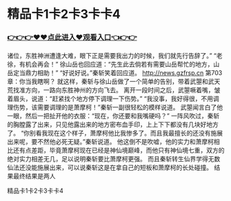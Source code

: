# 精品卡1卡2卡3卡卡4

### <a href="https://github.com/baofx/laka/issues/1">👉👉👉♥♥点此进入♥观看入口👈👉👉</a>
诸位，东胜神洲遭逢大难，眼下正是需要我出力的时候，我们就先行告辞了。”
    “老徐，有机会再会！”
    徐山岳也回应道：“先生此去倘若有需要山岳帮忙的地方，山岳定当鼎力相助！”
    “好说好说。”秦斩笑着回应道。
http://news.gzfrsp.cn
第703章：你当我瞎啊？
    就这样，秦斩与徐山岳做了一个简单的告别，带着武曌和武天荒找准方向，一路向东胜神州的方向飞去。
    离开一段时间之后，武曌噘着嘴，皱着眉头，说道：“赶紧找个地方停下调理一下伤势。”
    “我没事，我好得很，不用调理伤势，该需要调理的是萧摩柯！”秦斩一副很轻松的模样说道。
    武曌闻言白了他一眼，然后一把扯开他的衣服：“现在，你还要和我嘴硬吗？”
    一阵风吹过，秦斩的胸膛露了出来，只见他露出来的地方密布血手印，上上下下都没有几块好地方了。
    “你别看我现在这个样子，萧摩柯他比我惨多了。而且我最擅长的还没有施展出来呢，要不然他必死无疑。”秦斩说道。
    他这倒不是吹嘘，他的实力和萧摩柯相比还有点差距，毕竟萧摩柯现在已经是神仙境巅峰，而他只有神仙境七重，双方的绝对实力相差无几，足以说明秦斩要比萧摩柯更强。
    而且秦斩转生仙界学得无数仙法还没能施展出来，可以说秦斩这是在拿自己的短板和萧摩柯的长处碰撞。
    结果最终结果是两人

精品卡1卡2卡3卡卡4
